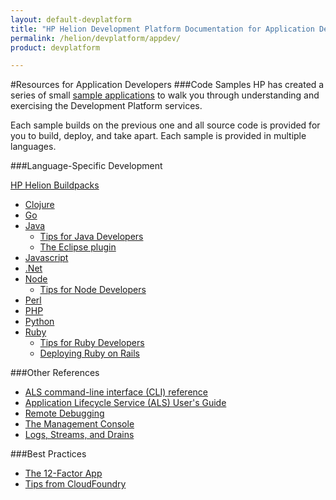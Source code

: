```yaml
---
layout: default-devplatform
title: "HP Helion Development Platform Documentation for Application Developers"
permalink: /helion/devplatform/appdev/
product: devplatform

---
```


#Resources for Application Developers
###Code Samples
HP has created a series of small [sample applications](/helion/devplatform/workbook) to walk you through understanding and exercising the Development Platform services.

Each sample builds on the previous one and all source code is provided for you to build, deploy, and take apart. Each sample is provided in multiple languages. 

###Language-Specific Development

[HP Helion Buildpacks](/als/v1/user/deploy/buildpack/)

* [Clojure](/als/v1/user/deploy/languages/clojure/)
* [Go](/als/v1/user/deploy/languages/go/)
* [Java](/als/v1/user/deploy/languages/java/)
	* [Tips for Java Developers](http://docs.cloudfoundry.org/buildpacks/java/java-tips.html)
	* [The Eclipse plugin](http://docs.cloudfoundry.org/buildpacks/java/sts.html)
* [Javascript](/als/v1/user/deploy/languages/javascript/)
* [.Net](/als/v1/user/deploy/languages/dotnet/)
* [Node](/als/v1/user/deploy/languages/node/)
	* [Tips for Node Developers](http://docs.cloudfoundry.org/buildpacks/node/node-tips.html)
* [Perl](/als/v1/user/deploy/languages/perl/)
* [PHP](/als/v1/user/deploy/languages/php/)
* [Python](/als/v1/user/deploy/languages/python/)
* [Ruby](/als/v1/user/deploy/languages/ruby/)
	* [Tips for Ruby Developers](http://docs.cloudfoundry.org/buildpacks/ruby/ruby-tips.html)
	* [Deploying Ruby on Rails](http://docs.cloudfoundry.org/buildpacks/ruby/gsg-ror.html)

###Other References
- [ALS command-line interface (CLI) reference](helion/devplatform/stackato/user/client/index.html#client)
- [Application Lifecycle Service (ALS) User's Guide](/als/v1/user/)
- [Remote Debugging](/als/v1/user/deploy/app-debug/)
- [The Management Console](/als/v1/user/console/)
- [Logs, Streams, and Drains](/als/v1/user/deploy/app-logs/)

<!-- Removed 10/3/14; saved here in case we want to bring this content over at some later point so we don't have to search for it.

Commands available through the developer API URL and the integration API URL.

- [Root Admin API](http://cloudstack.apache.org/docs/api/apidocs-4.4/TOC_Root_Admin.html)<br>
- [Domain Admin API](http://cloudstack.apache.org/docs/api/apidocs-4.4/TOC_Domain_Admin.html)<br>
- [User API](http://cloudstack.apache.org/docs/api/apidocs-4.4/TOC_User.html)
-->

###Best Practices

- [The 12-Factor App](http://12factor.net/)
- [Tips from CloudFoundry](http://docs.cloudfoundry.org/devguide/deploy-apps/prepare-to-deploy.html)

<!-- removed 10/3/14 
###HP Helion OpenStack Development Community
Join the [HP Helion developer forum](https://community.dev.hp.com/t5/Helion-Development-Platform/bd-p/cloud_board) or post on the [HP forums](https://connect.hpcloud.com/).
--->